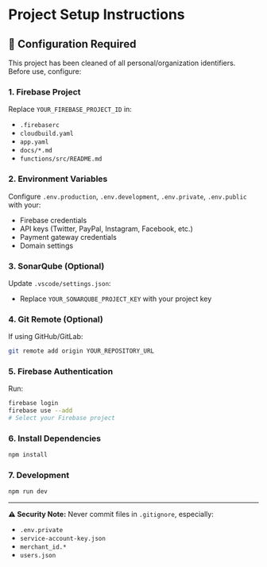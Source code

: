 # Project Setup Instructions

## 🔧 Configuration Required

This project has been cleaned of all personal/organization identifiers. Before use, configure:

### 1. Firebase Project

Replace `YOUR_FIREBASE_PROJECT_ID` in:
- `.firebaserc`
- `cloudbuild.yaml`
- `app.yaml`
- `docs/*.md`
- `functions/src/README.md`

### 2. Environment Variables

Configure `.env.production`, `.env.development`, `.env.private`, `.env.public` with your:
- Firebase credentials
- API keys (Twitter, PayPal, Instagram, Facebook, etc.)
- Payment gateway credentials
- Domain settings

### 3. SonarQube (Optional)

Update `.vscode/settings.json`:
- Replace `YOUR_SONARQUBE_PROJECT_KEY` with your project key

### 4. Git Remote (Optional)

If using GitHub/GitLab:
```bash
git remote add origin YOUR_REPOSITORY_URL
```

### 5. Firebase Authentication

Run:
```bash
firebase login
firebase use --add
# Select your Firebase project
```

### 6. Install Dependencies

```bash
npm install
```

### 7. Development

```bash
npm run dev
```

---

**⚠️ Security Note:** Never commit files in `.gitignore`, especially:
- `.env.private`
- `service-account-key.json`
- `merchant_id.*`
- `users.json`
